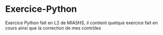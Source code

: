 # Exercice-Python
Exercice Python fait en L2 de MIASHS, il contient quelque exercice fait en cours ainsi que la correction de mes contrôles
